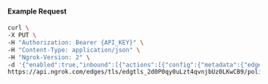 <!-- Code generated for API Clients. DO NOT EDIT. -->

#### Example Request

```bash
curl \
-X PUT \
-H "Authorization: Bearer {API_KEY}" \
-H "Content-Type: application/json" \
-H "Ngrok-Version: 2" \
-d '{"enabled":true,"inbound":[{"actions":[{"config":{"metadata":{"edgeId":"edgtls_2d0P0qy0uLzt4qvnjbUz0LKwCB9","message":"Invalid TLS Version"}},"type":"log"},{"type":"deny"}],"expressions":["conn.TLS.Version.contains('1.3')"],"name":"AllowTLS1.3"}]}' \
https://api.ngrok.com/edges/tls/edgtls_2d0P0qy0uLzt4qvnjbUz0LKwCB9/policy
```
